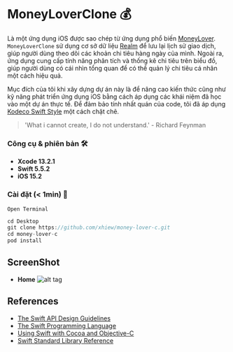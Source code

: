 # MoneyLoverClone 💰

Là một ứng dụng iOS được sao chép từ ứng dụng phổ biến [MoneyLover](https://moneylover.me/vi/). `MoneyLoverClone` sử dụng cơ sở dữ liệu [Realm](https://github.com/realm/realm-swift) để lưu lại lịch sử giao dịch, giúp người dùng theo dõi các khoản chi tiêu hàng ngày của mình. Ngoài ra, ứng dụng cung cấp tính năng phân tích và thống kê chi tiêu trên biểu đồ, giúp người dùng có cái nhìn tổng quan để có thể quản lý chi tiêu cá nhân một cách hiệu quả.

Mục đích của tôi khi xây dựng dự án này là để nâng cao kiến thức cũng như kỹ năng phát triển ứng dụng iOS bằng cách áp dụng các khái niệm đã học vào một dự án thực tế. Để đảm bảo tính nhất quán của code, tôi đã áp dụng [Kodeco Swift Style](https://github.com/xhiew/swift-style-guide-vi) một cách chặt chẽ.

> 'What i cannot create, I do not understand.' - Richard Feynman

### Công cụ & phiên bản 🛠

- **Xcode 13.2.1**
- **Swift 5.5.2**
- **iOS 15.2**

### Cài đặt (< 1min) 📲

`Open Terminal`

```swift
cd Desktop
git clone https://github.com/xhiew/money-lover-c.git
cd money-lover-c
pod install
```
## ScreenShot

- **Home**
![alt tag](https://github.com/xhiew/money-lover-c/blob/master/MoneyLoverGif/home.gif)

## References

* [The Swift API Design Guidelines](https://swift.org/documentation/api-design-guidelines/)
* [The Swift Programming Language](https://developer.apple.com/library/prerelease/ios/documentation/swift/conceptual/swift_programming_language/index.html)
* [Using Swift with Cocoa and Objective-C](https://developer.apple.com/library/prerelease/ios/documentation/Swift/Conceptual/BuildingCocoaApps/index.html)
* [Swift Standard Library Reference](https://developer.apple.com/library/prerelease/ios/documentation/General/Reference/SwiftStandardLibraryReference/index.html)
